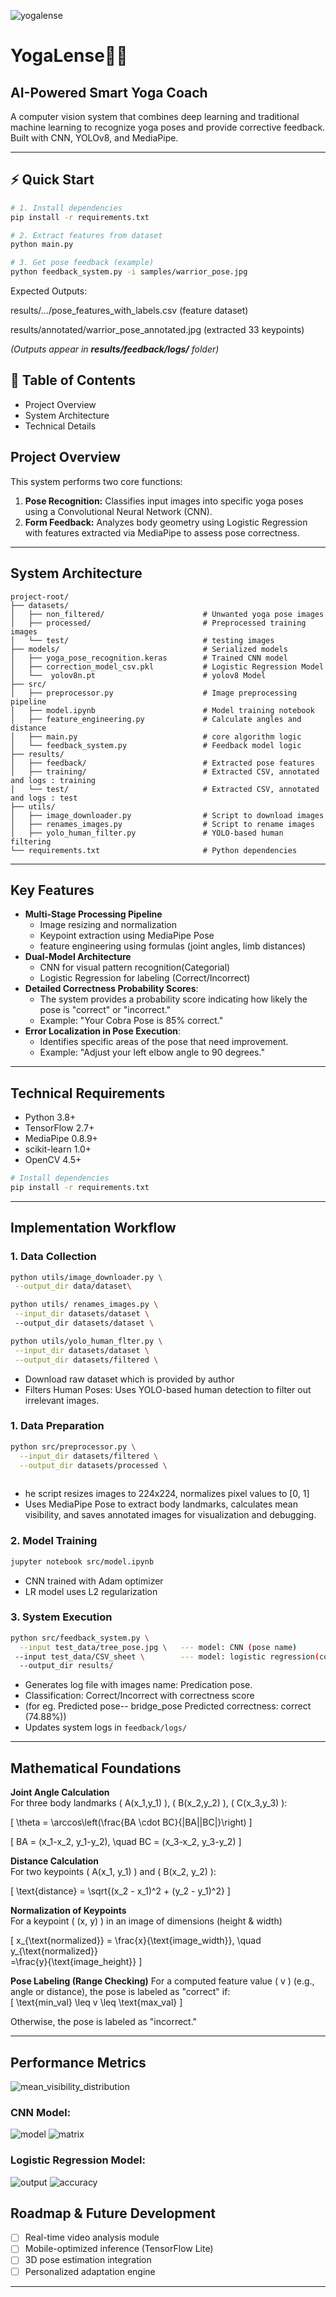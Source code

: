 ![yogalense](https://github.com/user-attachments/assets/08a57bb0-a037-439c-80aa-e5e785e0089f)

# YogaLense🧘‍♀️
## AI-Powered Smart Yoga Coach

A computer vision system that combines deep learning and traditional machine learning to recognize yoga poses and provide corrective feedback. Built with CNN, YOLOv8, and MediaPipe.

---


## ⚡ Quick Start

```bash
# 1. Install dependencies
pip install -r requirements.txt

# 2. Extract features from dataset
python main.py

# 3. Get pose feedback (example)
python feedback_system.py -i samples/warrior_pose.jpg
```
Expected Outputs:

results/.../pose_features_with_labels.csv (feature dataset)

results/annotated/warrior_pose_annotated.jpg (extracted 33 keypoints)

*(Outputs appear in **results/feedback/logs/** folder)* 

## **📖 Table of Contents**
- Project Overview                                                                                                         
- System Architecture                                                                                                   
- Technical Details                                         

## Project Overview

This system performs two core functions:
1. **Pose Recognition:** Classifies input images into specific yoga poses using a Convolutional Neural Network (CNN).
2. **Form Feedback:** Analyzes body geometry using Logistic Regression with features extracted via MediaPipe to assess pose correctness.

---

## System Architecture

```plaintext
project-root/
├── datasets/
│   ├── non_filtered/                      # Unwanted yoga pose images
│   ├── processed/                         # Preprocessed training images
│   └── test/                              # testing images
├── models/                                # Serialized models
│   ├── yoga_pose_recognition.keras        # Trained CNN model
│   ├── correction_model_csv.pkl           # Logistic Regression Model
│   └──  yolov8n.pt                        # yolov8 Model            
├── src/
│   ├── preprocessor.py                    # Image preprocessing pipeline
│   ├── model.ipynb                        # Model training notebook
│   ├── feature_engineering.py             # Calculate angles and distance
│   ├── main.py                            # core algorithm logic
│   └── feedback_system.py                 # Feedback model logic
├── results/
│   ├── feedback/                          # Extracted pose features
│   ├── training/                          # Extracted CSV, annotated and logs : training
│   └── test/                              # Extracted CSV, annotated and logs : test
├── utils/
│   ├── image_downloader.py                # Script to download images
│   ├── renames_images.py                  # Script to rename images
│   ├── yolo_human_filter.py               # YOLO-based human filtering
└── requirements.txt                       # Python dependencies
```

---

## Key Features

- **Multi-Stage Processing Pipeline**
  - Image resizing and normalization
  - Keypoint extraction using MediaPipe Pose
  - feature engineering using formulas (joint angles, limb distances)
- **Dual-Model Architecture**
  - CNN for visual pattern recognition(Categorial)
  - Logistic Regression for labeling (Correct/Incorrect)
- **Detailed Correctness Probability Scores**:
  - The system provides a probability score indicating how likely the pose is "correct" or "incorrect."
  - Example: "Your Cobra Pose is 85% correct."
- **Error Localization in Pose Execution**:
  - Identifies specific areas of the pose that need improvement.
  - Example: "Adjust your left elbow angle to 90 degrees."

---

## Technical Requirements

- Python 3.8+
- TensorFlow 2.7+
- MediaPipe 0.8.9+
- scikit-learn 1.0+
- OpenCV 4.5+

```bash
# Install dependencies
pip install -r requirements.txt
```

---

## Implementation Workflow

### 1. Data Collection
```bash
python utils/image_downloader.py \
 --output_dir data/dataset\

python utils/ renames_images.py \
 --input_dir datasets/dataset \ 
 --output_dir datasets/dataset \

python utils/yolo_human_flter.py \
 --input_dir datasets/dataset \
 --output_dir datasets/filtered \

```
- Download raw dataset which is provided by author
- Filters Human Poses: Uses YOLO-based human detection to filter out irrelevant images.

### 1. Data Preparation
```bash
python src/preprocessor.py \
  --input_dir datasets/filtered \
  --output_dir datasets/processed \
  
```
- he script resizes images to 224x224, normalizes pixel values to [0, 1]
- Uses MediaPipe Pose to extract body landmarks, calculates mean visibility, and saves annotated images for visualization and debugging.

### 2. Model Training
```bash
jupyter notebook src/model.ipynb
```
- CNN trained with Adam optimizer
- LR model uses L2 regularization

### 3. System Execution
```bash
python src/feedback_system.py \
  --input test_data/tree_pose.jpg \   --- model: CNN (pose name)
 --input test_data/CSV_sheet \        --- model: logistic regression(correctness feedback)
  --output_dir results/
```
- Generates log file with images name: Predication pose.
- Classification: Correct/Incorrect with correctness score
- (for eg. Predicted pose-- bridge_pose Predicted correctness: correct (74.88%))
- Updates system logs in `feedback/logs/`

---

## Mathematical Foundations

**Joint Angle Calculation**  
For three body landmarks \( A(x_1,y_1) \), \( B(x_2,y_2) \), \( C(x_3,y_3) \):

\[
\theta = \arccos\left(\frac{BA \cdot BC}{\|BA\|\|BC\|}\right)
\]

\[
BA = (x_1-x_2, y_1-y_2), \quad BC = (x_3-x_2, y_3-y_2)
\]

**Distance Calculation**                                                                                
For two keypoints ( A(x_1, y_1) ) and ( B(x_2, y_2) ):      
                                         
[ \text{distance} = \sqrt{(x_2 - x_1)^2 + (y_2 - y_1)^2} ]

**Normalization of Keypoints**                                                                                                
For a keypoint ( (x, y) ) in an image of dimensions (height & width)                                                                        

[ x_{\text{normalized}} = \frac{x}{\text{image_width}}, \quad y_{\text{normalized}}                         
                                     =\frac{y}{\text{image_height}} ]

**Pose Labeling (Range Checking)**
For a computed feature value ( v ) (e.g., angle or distance), the pose is labeled as "correct" if:    
[ \text{min_val} \leq v \leq \text{max_val} ]

Otherwise, the pose is labeled as "incorrect."


---

## Performance Metrics
![mean_visibility_distribution](https://github.com/user-attachments/assets/800cad9e-ffdd-42a1-93dc-c6b7dcb1ae03)
### CNN Model:
![model](https://github.com/user-attachments/assets/ee3794ed-d333-45d0-9ae8-4aafb72edae2)
![matrix](https://github.com/user-attachments/assets/5935f724-530e-4f3e-9249-fa3f1b34713f)
### Logistic Regression Model:
![output](https://github.com/user-attachments/assets/3e190278-4490-4223-bb41-c72062aa7afd)
![accuracy](https://github.com/user-attachments/assets/5992e527-5de9-4cf0-95b6-3386f6ebac16)








## Roadmap & Future Development

- [ ] Real-time video analysis module
- [ ] Mobile-optimized inference (TensorFlow Lite)
- [ ] 3D pose estimation integration
- [ ] Personalized adaptation engine

---
